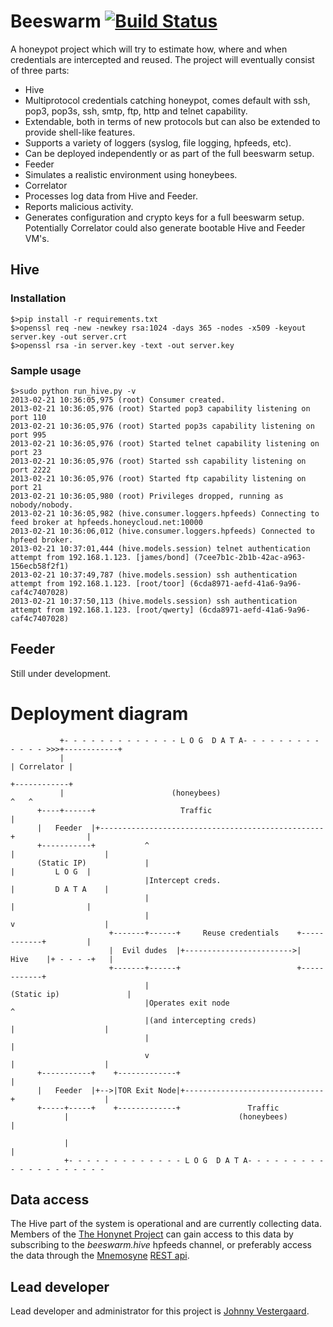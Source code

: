# Beeswarm [![Build Status](https://travis-ci.org/honeynet/beeswarm.png?branch=master)](https://travis-ci.org/honeynet/beeswarm)
A honeypot project which will try to estimate how, where and when credentials are intercepted and reused.
The project will eventually consist of three parts:
* Hive
 * Multiprotocol credentials catching honeypot, comes default with ssh, pop3, pop3s, ssh, smtp, ftp, http and telnet capability.
 * Extendable, both in terms of new protocols but can also be extended to provide shell-like features.
 * Supports a variety of loggers (syslog, file logging, hpfeeds, etc).
 * Can be deployed independently or as part of the full beeswarm setup.
* Feeder
 * Simulates a realistic environment using honeybees.
* Correlator
 * Processes log data from Hive and Feeder.
 * Reports malicious activity.
 * Generates configuration and crypto keys for a full beeswarm setup. Potentially Correlator could also generate bootable Hive and Feeder VM's.


## Hive
### Installation
``` shell
$>pip install -r requirements.txt
$>openssl req -new -newkey rsa:1024 -days 365 -nodes -x509 -keyout server.key -out server.crt
$>openssl rsa -in server.key -text -out server.key
```

### Sample usage

```
$>sudo python run_hive.py -v
2013-02-21 10:36:05,975 (root) Consumer created.
2013-02-21 10:36:05,976 (root) Started pop3 capability listening on port 110
2013-02-21 10:36:05,976 (root) Started pop3s capability listening on port 995
2013-02-21 10:36:05,976 (root) Started telnet capability listening on port 23
2013-02-21 10:36:05,976 (root) Started ssh capability listening on port 2222
2013-02-21 10:36:05,976 (root) Started ftp capability listening on port 21
2013-02-21 10:36:05,980 (root) Privileges dropped, running as nobody/nobody.
2013-02-21 10:36:05,982 (hive.consumer.loggers.hpfeeds) Connecting to feed broker at hpfeeds.honeycloud.net:10000
2013-02-21 10:36:06,012 (hive.consumer.loggers.hpfeeds) Connected to hpfeed broker.
2013-02-21 10:37:01,444 (hive.models.session) telnet authentication attempt from 192.168.1.123. [james/bond] (7cee7b1c-2b1b-42ac-a963-156ecb58f2f1)
2013-02-21 10:37:49,787 (hive.models.session) ssh authentication attempt from 192.168.1.123. [root/toor] (6cda8971-aefd-41a6-9a96-caf4c7407028)
2013-02-21 10:37:50,113 (hive.models.session) ssh authentication attempt from 192.168.1.123. [root/qwerty] (6cda8971-aefd-41a6-9a96-caf4c7407028)
```

## Feeder
Still under development.

# Deployment diagram

               +- - - - - - - - - - - - - L O G  D A T A- - - - - - - - - - - - - >>>+------------+
               |                                                                     | Correlator |
                                                                                     +------------+
               |                        (honeybees)                                        ^   ^
          +----+------+                   Traffic                                              |
          |   Feeder  |+--------------------------------------------------+                |
          +-----------+           ^                                       |                    |
          (Static IP)             |                                       |         L O G  |
                                  |Intercept creds.                       |         D A T A    |
                                  |                                       |                |
                                  |                                       v                    |
                          +-------+------+     Reuse credentials    +------------+         |
                          |  Evil dudes  |+------------------------>|    Hive    |+ - - - -+   |
                          +-------+------+                          +------------+
                                  |                                  (Static ip)               |
                                  |Operates exit node                     ^
                                  |(and intercepting creds)               |                    |
                                  |                                       |
                                  v                                       |                    |
          +-----------+    +-------------+                                |
          |   Feeder  |+-->|TOR Exit Node|+-------------------------------+                    |
          +-----+-----+    +-------------+               Traffic
                |                                      (honeybees)                             |

                |                                                                              |
                +- - - - - - - - - - - - - L O G  D A T A- - - - - - - - - - - - - - - - - - - -

## Data access
The Hive part of the system is operational and are currently collecting data. Members of the [The Honynet Project](http://www.honeynet.org/)
can gain access to this data by subscribing to the _beeswarm.hive_ hpfeeds channel, or preferably access the data through the [Mnemosyne](https://github.com/johnnykv/mnemosyne) [REST api](http://johnnykv.github.com/mnemosyne/WebAPI.html#resources-as-of-version-1).

## Lead developer
Lead developer and administrator for this project is [Johnny Vestergaard](mailto:jkv@unixcluster.dk).
